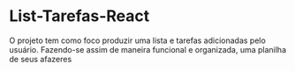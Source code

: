 # List-Tarefas-React
O projeto tem como foco produzir uma lista e tarefas adicionadas pelo usuário. Fazendo-se assim de maneira funcional e organizada, uma planilha de seus afazeres

